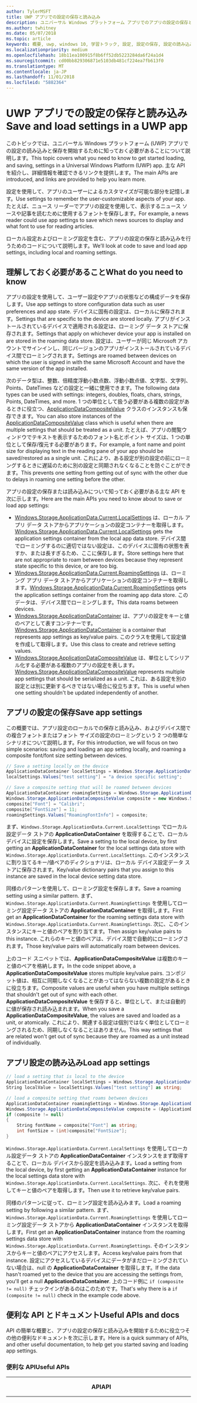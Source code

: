 ```yaml
---
author: TylerMSFT
title: UWP アプリでの設定の保存と読み込み
description: ユニバーサル Windows プラットフォーム アプリでのアプリの設定の保存と読み込みについて説明します。
ms.author: twhitney
ms.date: 05/07/2018
ms.topic: article
keywords: 概要, uwp, windows 10, 学習トラック, 設定, 設定の保存, 設定の読み込み
ms.localizationpriority: medium
ms.openlocfilehash: 18b11ea100915f8b6ff52db5223284da6f24a1d4
ms.sourcegitcommit: cd00bb829306871e5103db481cf224ea7fb613f0
ms.translationtype: MT
ms.contentlocale: ja-JP
ms.lasthandoff: 11/01/2018
ms.locfileid: "5882364"
---
```

# <a name="save-and-load-settings-in-a-uwp-app"></a><span data-ttu-id="0b227-104">UWP アプリでの設定の保存と読み込み</span><span class="sxs-lookup"><span data-stu-id="0b227-104">Save and load settings in a UWP app</span></span>

<span data-ttu-id="0b227-105">このトピックでは、ユニバーサル Windows プラットフォーム (UWP) アプリでの設定の読み込みと保存を開始するために知っておく必要があることについて説明します。</span><span class="sxs-lookup"><span data-stu-id="0b227-105">This topic covers what you need to know to get started loading, and saving, settings in a Universal Windows Platform (UWP) app.</span></span> <span data-ttu-id="0b227-106">主な API を紹介し、詳細情報を確認できるリンクを提供します。</span><span class="sxs-lookup"><span data-stu-id="0b227-106">The main APIs are introduced, and links are provided to help you learn more.</span></span>

<span data-ttu-id="0b227-107">設定を使用して、アプリのユーザーによるカスタマイズが可能な部分を記憶します。</span><span class="sxs-lookup"><span data-stu-id="0b227-107">Use settings to remember the user-customizable aspects of your app.</span></span> <span data-ttu-id="0b227-108">たとえば、ニュース リーダーでアプリの設定を使用して、表示するニュース ソースや記事を読むために使用するフォントを保存します。</span><span class="sxs-lookup"><span data-stu-id="0b227-108">For example, a news reader could use app settings to save which news sources to display and what font to use for reading articles.</span></span>

<span data-ttu-id="0b227-109">ローカル設定およびローミング設定を含む、アプリの設定の保存と読み込みを行うためのコードについて説明します。</span><span class="sxs-lookup"><span data-stu-id="0b227-109">We’ll look at code to save and load app settings, including local and roaming settings.</span></span>

## <a name="what-do-you-need-to-know"></a><span data-ttu-id="0b227-110">理解しておく必要があること</span><span class="sxs-lookup"><span data-stu-id="0b227-110">What do you need to know</span></span>

<span data-ttu-id="0b227-111">アプリの設定を使用して、ユーザー設定やアプリの状態などの構成データを保存します。</span><span class="sxs-lookup"><span data-stu-id="0b227-111">Use app settings to store configuration data such as user preferences and app state.</span></span>  <span data-ttu-id="0b227-112">デバイスに固有の設定は、ローカルに保存されます。</span><span class="sxs-lookup"><span data-stu-id="0b227-112">Settings that are specific to the device are stored locally.</span></span> <span data-ttu-id="0b227-113">アプリがインストールされているデバイスで適用される設定は、ローミング データ ストアに保存されます。</span><span class="sxs-lookup"><span data-stu-id="0b227-113">Settings that apply on whichever device your app is installed on are stored in the roaming data store.</span></span> <span data-ttu-id="0b227-114">設定は、ユーザーが同じ Microsoft アカウントでサインインし、同じバージョンのアプリがインストールされているデバイス間でローミングされます。</span><span class="sxs-lookup"><span data-stu-id="0b227-114">Settings are roamed between devices on which the user is signed in with the same Microsoft Account and have the same version of the app installed.</span></span>

<span data-ttu-id="0b227-115">次のデータ型は、整数、倍精度浮動小数点数、浮動小数点値、文字型、文字列、Points、DateTimes などの設定と一緒に使用できます。</span><span class="sxs-lookup"><span data-stu-id="0b227-115">The following data types can be used with settings: integers, doubles, floats, chars, strings, Points, DateTimes, and more.</span></span> <span data-ttu-id="0b227-116">1 つの単位として扱う必要がある複数の設定があるときに役立つ、[ApplicationDataCompositeValue](https://docs.microsoft.com/uwp/api/Windows.Storage.ApplicationDataCompositeValue) クラスのインスタンスも保存できます。</span><span class="sxs-lookup"><span data-stu-id="0b227-116">You can also store instances of the [ApplicationDataCompositeValue](https://docs.microsoft.com/uwp/api/Windows.Storage.ApplicationDataCompositeValue) class which is useful when there are multiple settings that should be treated as a unit.</span></span> <span data-ttu-id="0b227-117">たとえば、アプリの閲覧ウィンドウでテキストを表示するためのフォント名とポイント サイズは、1 つの単位として保存/復元する必要があります。</span><span class="sxs-lookup"><span data-stu-id="0b227-117">For example, a font name and point size for displaying text in the reading pane of your app should be saved/restored as a single unit.</span></span> <span data-ttu-id="0b227-118">これにより、ある設定が別の設定の前にローミングするときに遅延のために別の設定と同期されなくなることを防ぐことができます。</span><span class="sxs-lookup"><span data-stu-id="0b227-118">This prevents one setting from getting out of sync with the other due to delays in roaming one setting before the other.</span></span>

<span data-ttu-id="0b227-119">アプリの設定の保存または読み込みについて知っておく必要がある主な API を次に示します。</span><span class="sxs-lookup"><span data-stu-id="0b227-119">Here are the main APIs you need to know about to save or load app settings:</span></span>

- <span data-ttu-id="0b227-120">[Windows.Storage.ApplicationData.Current.LocalSettings](https://docs.microsoft.com/uwp/api/Windows.Storage.ApplicationData#Windows_Storage_ApplicationData_LocalSettings) は、ローカル アプリ データ ストアからアプリケーションの設定コンテナーを取得します。</span><span class="sxs-lookup"><span data-stu-id="0b227-120">[Windows.Storage.ApplicationData.Current.LocalSettings](https://docs.microsoft.com/uwp/api/Windows.Storage.ApplicationData#Windows_Storage_ApplicationData_LocalSettings) gets the application settings container from the local app data store.</span></span> <span data-ttu-id="0b227-121">デバイス間でローミングするのに適切ではない設定は、このデバイスに固有の状態を表すか、または長すぎるため、ここに保存します。</span><span class="sxs-lookup"><span data-stu-id="0b227-121">Store settings here that are not appropriate to roam between devices because they represent state specific to this device, or are too big.</span></span>
- <span data-ttu-id="0b227-122">[Windows.Storage.ApplicationData.Current.RoamingSettings](https://docs.microsoft.com/uwp/api/windows.storage.applicationdata.roamingsettings#Windows_Storage_ApplicationData_RoamingSettings) は、ローミング アプリ データ ストアからアプリケーションの設定コンテナーを取得します。</span><span class="sxs-lookup"><span data-stu-id="0b227-122">[Windows.Storage.ApplicationData.Current.RoamingSettings](https://docs.microsoft.com/uwp/api/windows.storage.applicationdata.roamingsettings#Windows_Storage_ApplicationData_RoamingSettings) gets the application settings container from the roaming app data store.</span></span> <span data-ttu-id="0b227-123">このデータは、デバイス間でローミングします。</span><span class="sxs-lookup"><span data-stu-id="0b227-123">This data roams between devices.</span></span>
- <span data-ttu-id="0b227-124">[Windows.Storage.ApplicationDataContainer](https://docs.microsoft.com/uwp/api/windows.storage.applicationdatacontainer) は、アプリの設定をキーと値のペアとして表すコンテナーです。</span><span class="sxs-lookup"><span data-stu-id="0b227-124">[Windows.Storage.ApplicationDataContainer](https://docs.microsoft.com/uwp/api/windows.storage.applicationdatacontainer) is a container that represents app settings as key/value pairs.</span></span> <span data-ttu-id="0b227-125">このクラスを使用して設定値を作成して取得します。</span><span class="sxs-lookup"><span data-stu-id="0b227-125">Use this class to create and retrieve setting values.</span></span>
- <span data-ttu-id="0b227-126">[Windows.Storage.ApplicationDataCompositeValue](https://docs.microsoft.com/uwp/api/Windows.Storage.ApplicationDataCompositeValue) は、単位としてシリアル化する必要がある複数のアプリの設定を表します。</span><span class="sxs-lookup"><span data-stu-id="0b227-126">[Windows.Storage.ApplicationDataCompositeValue](https://docs.microsoft.com/uwp/api/Windows.Storage.ApplicationDataCompositeValue) represents multiple app settings that should be serialized as a unit.</span></span> <span data-ttu-id="0b227-127">これは、ある設定を別の設定とは別に更新するべきではない場合に役立ちます。</span><span class="sxs-lookup"><span data-stu-id="0b227-127">This is useful when one setting shouldn't be updated independently of another.</span></span>

## <a name="save-app-settings"></a><span data-ttu-id="0b227-128">アプリの設定の保存</span><span class="sxs-lookup"><span data-stu-id="0b227-128">Save app settings</span></span>

<span data-ttu-id="0b227-129">この概要では、アプリ設定のローカルでの保存と読み込み、およびデバイス間での複合フォントまたはフォント サイズの設定のローミングという 2 つの簡単なシナリオについて説明します。</span><span class="sxs-lookup"><span data-stu-id="0b227-129">For this introduction, we will focus on two simple scenarios: saving and loading an app setting locally, and roaming a composite font/font size setting between devices.</span></span>

 ```csharp
// Save a setting locally on the device
ApplicationDataContainer localSettings = Windows.Storage.ApplicationData.Current.LocalSettings;
localSettings.Values["test setting"] = "a device specific setting";

// Save a composite setting that will be roamed between devices
ApplicationDataContainer roamingSettings = Windows.Storage.ApplicationData.Current.RoamingSettings;
Windows.Storage.ApplicationDataCompositeValue composite = new Windows.Storage.ApplicationDataCompositeValue();
composite["Font"] = "Calibri";
composite["FontSize"] = 11;
roamingSettings.Values["RoamingFontInfo"] = composite;
 ```

<span data-ttu-id="0b227-130">まず、`Windows.Storage.ApplicationData.Current.LocalSettings` でローカル設定データ ストアの **ApplicationDataContainer** を取得することで、ローカル デバイスに設定を保存します。</span><span class="sxs-lookup"><span data-stu-id="0b227-130">Save a setting to the local device, by first getting an **ApplicationDataContainer** for the local settings data store with `Windows.Storage.ApplicationData.Current.LocalSettings`.</span></span> <span data-ttu-id="0b227-131">このインスタンスに割り当てるキー/値ペアのディクショナリは、ローカル デバイス設定データ ストアに保存されます。</span><span class="sxs-lookup"><span data-stu-id="0b227-131">Key/value dictionary pairs that you assign to this instance are saved in the local device setting data store.</span></span>

<span data-ttu-id="0b227-132">同様のパターンを使用して、ローミング設定を保存します。</span><span class="sxs-lookup"><span data-stu-id="0b227-132">Save a roaming setting using a similar pattern.</span></span> <span data-ttu-id="0b227-133">まず、`Windows.Storage.ApplicationData.Current.RoamingSettings` を使用してローミング設定データ ストアの **ApplicationDataContainer** を取得します。</span><span class="sxs-lookup"><span data-stu-id="0b227-133">First get an **ApplicationDataContainer** for the roaming settings data store with `Windows.Storage.ApplicationData.Current.RoamingSettings`.</span></span> <span data-ttu-id="0b227-134">次に、このインスタンスにキーと値のペアを割り当てます。</span><span class="sxs-lookup"><span data-stu-id="0b227-134">Then assign key/value pairs to this instance.</span></span>  <span data-ttu-id="0b227-135">これらのキーと値のペアは、デバイス間で自動的にローミングされます。</span><span class="sxs-lookup"><span data-stu-id="0b227-135">Those key/value pairs will automatically roam between devices.</span></span>

<span data-ttu-id="0b227-136">上のコード スニペットでは、**ApplicationDataCompositeValue** は複数のキーと値のペアを格納します。</span><span class="sxs-lookup"><span data-stu-id="0b227-136">In the code snippet above, a  **ApplicationDataCompositeValue** stores multiple key/value pairs.</span></span> <span data-ttu-id="0b227-137">コンポジット値は、相互に同期しなくなることがあってはならない複数の設定があるときに役立ちます。</span><span class="sxs-lookup"><span data-stu-id="0b227-137">Composite values are useful when you have multiple settings that shouldn't get out of sync with each other.</span></span> <span data-ttu-id="0b227-138">**ApplicationDataCompositeValue** を保存すると、単位として、または自動的に値が保存され読み込まれます。</span><span class="sxs-lookup"><span data-stu-id="0b227-138">When you save a **ApplicationDataCompositeValue**, the values are saved and loaded as a unit, or atomically.</span></span> <span data-ttu-id="0b227-139">これにより、関連する設定は個別ではなく単位としてローミングされるため、同期しなくなることはありません。</span><span class="sxs-lookup"><span data-stu-id="0b227-139">This way settings that are related won't get out of sync because they are roamed as a unit instead of individually.</span></span>

## <a name="load-app-settings"></a><span data-ttu-id="0b227-140">アプリ設定の読み込み</span><span class="sxs-lookup"><span data-stu-id="0b227-140">Load app settings</span></span>

```csharp
// load a setting that is local to the device
ApplicationDataContainer localSettings = Windows.Storage.ApplicationData.Current.LocalSettings;
String localValue = localSettings.Values["test setting"] as string;

// load a composite setting that roams between devices
ApplicationDataContainer roamingSettings = Windows.Storage.ApplicationData.Current.RoamingSettings;
Windows.Storage.ApplicationDataCompositeValue composite = (ApplicationDataCompositeValue)roamingSettings.Values["RoamingFontInfo"];
if (composite != null)
{
    String fontName = composite["Font"] as string;
    int fontSize = (int)composite["FontSize"];
}
```

<span data-ttu-id="0b227-141">`Windows.Storage.ApplicationData.Current.LocalSettings` を使用してローカル設定データ ストアの **ApplicationDataContainer** インスタンスをまず取得することで、ローカル デバイスから設定を読み込みます。</span><span class="sxs-lookup"><span data-stu-id="0b227-141">Load a setting from the local device, by first getting an **ApplicationDataContainer** instance for the local settings data store with `Windows.Storage.ApplicationData.Current.LocalSettings`.</span></span> <span data-ttu-id="0b227-142">次に、それを使用してキーと値のペアを取得します。</span><span class="sxs-lookup"><span data-stu-id="0b227-142">Then use it to retrieve key/value pairs.</span></span>

<span data-ttu-id="0b227-143">同様のパターンに従って、ローミング設定を読み込みます。</span><span class="sxs-lookup"><span data-stu-id="0b227-143">Load a roaming setting by following a similar pattern.</span></span> <span data-ttu-id="0b227-144">まず、`Windows.Storage.ApplicationData.Current.RoamingSettings` を使用してローミング設定データ ストアから **ApplicationDataContainer** インスタンスを取得します。</span><span class="sxs-lookup"><span data-stu-id="0b227-144">First get an **ApplicationDataContainer** instance from the roaming settings data store with `Windows.Storage.ApplicationData.Current.RoamingSettings`.</span></span> <span data-ttu-id="0b227-145">そのインスタンスからキーと値のペアにアクセスします。</span><span class="sxs-lookup"><span data-stu-id="0b227-145">Access key/value pairs from that instance.</span></span> <span data-ttu-id="0b227-146">設定にアクセスしているデバイスにデータがまだローミングされていない場合は、null の **ApplicationDataContainer** を取得します。</span><span class="sxs-lookup"><span data-stu-id="0b227-146">If the data hasn't roamed yet to the device that you are accessing the settings from, you'll get a null **ApplicationDataContainer**.</span></span> <span data-ttu-id="0b227-147">上のコード例に `if (composite != null)` チェックインがあるのはこのためです。</span><span class="sxs-lookup"><span data-stu-id="0b227-147">That's why there is a `if (composite != null)` check in the example code above.</span></span>

## <a name="useful-apis-and-docs"></a><span data-ttu-id="0b227-148">便利な API とドキュメント</span><span class="sxs-lookup"><span data-stu-id="0b227-148">Useful APIs and docs</span></span>

<span data-ttu-id="0b227-149">API の簡単な概要と、アプリの設定の保存と読み込みを開始するために役立つその他の便利なドキュメントを次に示します。</span><span class="sxs-lookup"><span data-stu-id="0b227-149">Here is a quick summary of APIs, and other useful documentation, to help get you started saving and loading app settings.</span></span>

### <a name="useful-apis"></a><span data-ttu-id="0b227-150">便利な API</span><span class="sxs-lookup"><span data-stu-id="0b227-150">Useful APIs</span></span>

| <span data-ttu-id="0b227-151">API</span><span class="sxs-lookup"><span data-stu-id="0b227-151">API</span></span> | <span data-ttu-id="0b227-152">説明</span><span class="sxs-lookup"><span data-stu-id="0b227-152">Description</span></span> |
|------|---------------|
| [<span data-ttu-id="0b227-153">ApplicationData.LocalSettings</span><span class="sxs-lookup"><span data-stu-id="0b227-153">ApplicationData.LocalSettings</span></span>](https://msdn.microsoft.com/library/windows/apps/windows.storage.applicationdata.temporaryfolder) | <span data-ttu-id="0b227-154">ローカル アプリ データ ストアからアプリケーション設定コンテナーを取得します。</span><span class="sxs-lookup"><span data-stu-id="0b227-154">Gets the application settings container from the local app data store.</span></span> |
| [<span data-ttu-id="0b227-155">ApplicationData.RoamingSettings</span><span class="sxs-lookup"><span data-stu-id="0b227-155">ApplicationData.RoamingSettings</span></span>](https://docs.microsoft.com/uwp/api/windows.storage.applicationdata.roamingsettings) | <span data-ttu-id="0b227-156">ローミング アプリ データ ストアからアプリケーション設定コンテナーを取得します。</span><span class="sxs-lookup"><span data-stu-id="0b227-156">Gets the application settings container from the roaming app data store.</span></span> |
| [<span data-ttu-id="0b227-157">ApplicationDataContainer</span><span class="sxs-lookup"><span data-stu-id="0b227-157">ApplicationDataContainer</span></span>](https://docs.microsoft.com/uwp/api/windows.storage.applicationdatacontainer) | <span data-ttu-id="0b227-158">コンテナー階層の作成、削除、列挙、および移動をサポートするアプリの設定のコンテナーです。</span><span class="sxs-lookup"><span data-stu-id="0b227-158">A container for app settings that supports creating, deleting, enumerating, and traversing the container hierarchy.</span></span> |
| [<span data-ttu-id="0b227-159">Windows.UI.ApplicationSettings Namespace</span><span class="sxs-lookup"><span data-stu-id="0b227-159">Windows.UI.ApplicationSettings Namespace</span></span>](https://docs.microsoft.com/uwp/api/windows.ui.applicationsettings) | <span data-ttu-id="0b227-160">Windows シェルの設定ウィンドウに表示されるアプリの設定を定義するために使用するクラスを指定します。</span><span class="sxs-lookup"><span data-stu-id="0b227-160">Provides classes that you'll use to define the app settings that appear in the settings pane of the Windows shell.</span></span> |

### <a name="useful-docs"></a><span data-ttu-id="0b227-161">役立つドキュメント</span><span class="sxs-lookup"><span data-stu-id="0b227-161">Useful docs</span></span>

| <span data-ttu-id="0b227-162">トピック</span><span class="sxs-lookup"><span data-stu-id="0b227-162">Topic</span></span> | <span data-ttu-id="0b227-163">説明</span><span class="sxs-lookup"><span data-stu-id="0b227-163">Description</span></span> |
|-------|----------------|
| [<span data-ttu-id="0b227-164">アプリ設定のガイドライン</span><span class="sxs-lookup"><span data-stu-id="0b227-164">Guidelines for app settings</span></span>](https://docs.microsoft.com/windows/uwp/design/app-settings/guidelines-for-app-settings) | <span data-ttu-id="0b227-165">アプリ設定を作成し表示する際のベスト プラクティスについて説明します。</span><span class="sxs-lookup"><span data-stu-id="0b227-165">Describes best practices for creating and displaying app settings.</span></span> |
| [<span data-ttu-id="0b227-166">設定と他のアプリ データを保存して取得する</span><span class="sxs-lookup"><span data-stu-id="0b227-166">Store and retrieve settings and other app data</span></span>](https://docs.microsoft.com/windows/uwp/design/app-settings/store-and-retrieve-app-data#create-and-read-a-local-file) | <span data-ttu-id="0b227-167">ローミング設定など、設定の保存と取得に関するチュートリアルです。</span><span class="sxs-lookup"><span data-stu-id="0b227-167">Walk-through for saving and retrieving settings, including roaming settings.</span></span> |

## <a name="useful-code-samples"></a><span data-ttu-id="0b227-168">役立つコード サンプル</span><span class="sxs-lookup"><span data-stu-id="0b227-168">Useful code samples</span></span>

| <span data-ttu-id="0b227-169">コード サンプル</span><span class="sxs-lookup"><span data-stu-id="0b227-169">Code sample</span></span> | <span data-ttu-id="0b227-170">説明</span><span class="sxs-lookup"><span data-stu-id="0b227-170">Description</span></span> |
|-----------------|---------------|
| [<span data-ttu-id="0b227-171">アプリケーション データ サンプル</span><span class="sxs-lookup"><span data-stu-id="0b227-171">Application data sample</span></span>](https://github.com/Microsoft/Windows-universal-samples/tree/master/Samples/ApplicationData) | <span data-ttu-id="0b227-172">設定に焦点を当てたシナリオ 2-4</span><span class="sxs-lookup"><span data-stu-id="0b227-172">Scenarios 2-4 focus on settings</span></span> |
